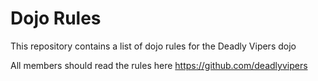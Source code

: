 Dojo Rules
==========

This repository contains a list of dojo rules for the Deadly Vipers dojo

All members should read the rules here https://github.com/deadlyvipers
